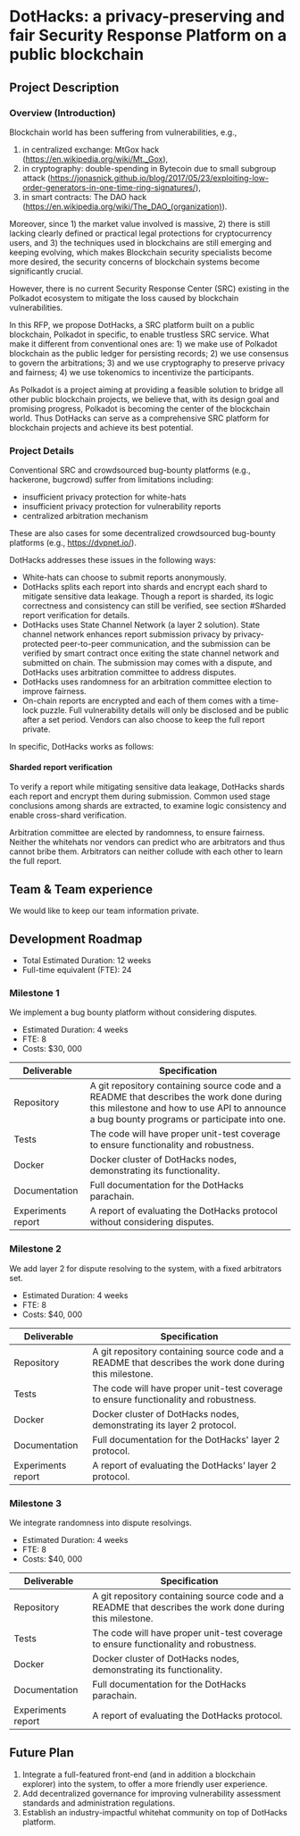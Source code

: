 # DotHacks: a privacy-preserving and fair Security Response Platform on a public blockchain

## Project Description
### Overview (Introduction)
Blockchain world has been suffering from vulnerabilities, e.g.,

1. in centralized exchange: MtGox hack (https://en.wikipedia.org/wiki/Mt._Gox),
2. in cryptography: double-spending in Bytecoin due to small subgroup attack (https://jonasnick.github.io/blog/2017/05/23/exploiting-low-order-generators-in-one-time-ring-signatures/),
3. in smart contracts: The DAO hack (https://en.wikipedia.org/wiki/The_DAO_(organization)).

Moreover, since 1) the market value involved is massive, 2) there is still lacking clearly defined or practical legal protections for cryptocurrency users, and 3) the techniques used in blockchains are still emerging and keeping evolving, which makes Blockchain security specialists become more desired, the security concerns of blockchain systems become significantly crucial.

However, there is no current Security Response Center (SRC) existing in the Polkadot ecosystem to mitigate the loss caused by blockchain vulnerabilities.
 
In this RFP, we propose DotHacks, a SRC platform built on a public blockchain, Polkadot in specific, to enable trustless SRC service. What make it different from conventional ones are: 1) we make use of Polkadot blockchain as the public ledger for persisting records; 2) we use consensus to govern the arbitrations; 3) and we use cryptography to preserve privacy and fairness; 4) we use tokenomics to incentivize the participants.
 
As Polkadot is a project aiming at providing a feasible solution to bridge all other public blockchain projects, we believe that, with its design goal and promising progress, Polkadot is becoming the center of the blockchain world. Thus DotHacks can serve as a comprehensive SRC platform for blockchain projects and achieve its best potential.

### Project Details
Conventional SRC and crowdsourced bug-bounty platforms (e.g., hackerone, bugcrowd) suffer from limitations including:

+ insufficient privacy protection for white-hats
+ insufficient privacy protection for vulnerability reports
+ centralized arbitration mechanism

These are also cases for some decentralized crowdsourced bug-bounty platforms (e.g., https://dvpnet.io/).
 
DotHacks addresses these issues in the following ways:

+ White-hats can choose to submit reports anonymously.
+ DotHacks splits each report into shards and encrypt each shard to mitigate sensitive data leakage. Though a report is sharded, its logic correctness and consistency can still be verified, see section #Sharded report verification for details.
+ DotHacks uses State Channel Network (a layer 2 solution). State channel network enhances report submission privacy by privacy-protected peer-to-peer communication, and the submission can be verified by smart contract once exiting the state channel network and submitted on chain. The submission may comes with a dispute, and DotHacks uses arbitration committee to address disputes.
+ DotHacks uses randomness for an arbitration committee election to improve fairness.
+ On-chain reports are encrypted and each of them comes with a time-lock puzzle. Full vulnerability details will only be disclosed and be public after a set period. Vendors can also choose to keep the full report private.

In specific, DotHacks works as follows:


#### Sharded report verification
To verify a report while mitigating sensitive data leakage, DotHacks shards each report and encrypt them during submission. Common used stage conclusions among shards are extracted, to examine logic consistency and enable cross-shard verification.

Arbitration committee are elected by randomness, to ensure fairness. Neither the whitehats nor vendors can predict who are arbitrators and thus cannot bribe them. Arbitrators can neither collude with each other to learn the full report.

## Team & Team experience
We would like to keep our team information private.

## Development Roadmap
+ Total Estimated Duration: 12 weeks
+ Full-time equivalent (FTE): 24

### Milestone 1
We implement a bug bounty platform without considering disputes.

+ Estimated Duration: 4 weeks
+ FTE: 8
+ Costs: $30, 000

| Deliverable | Specification   |
| ------------------ | ---------------------------------------------------------------------------------------------------------------------------------------------- |
| Repository         | A git repository containing source code and a README that describes the work done during this milestone and how to use API to announce a bug bounty programs or participate into one. |
| Tests              | The code will have proper unit-test coverage to ensure functionality and robustness. |
| Docker             | Docker cluster of DotHacks nodes, demonstrating its functionality. |
| Documentation      | Full documentation for the DotHacks parachain. |
| Experiments report | A report of evaluating the DotHacks protocol without considering disputes. |

### Milestone 2
We add layer 2 for dispute resolving to the system, with a fixed arbitrators set.

+ Estimated Duration: 4 weeks
+ FTE: 8
+ Costs: $40, 000

| Deliverable | Specification   |
| ------------------ | ---------------------------------------------------------------------------------------------------------------------------------------------- |
| Repository         | A git repository containing source code and a README that describes the work done during this milestone. |
| Tests              | The code will have proper unit-test coverage to ensure functionality and robustness. |
| Docker             | Docker cluster of DotHacks nodes, demonstrating its layer 2 protocol. |
| Documentation      | Full documentation for the DotHacks' layer 2 protocol. |
| Experiments report | A report of evaluating the DotHacks' layer 2 protocol. |

### Milestone 3
We integrate randomness into dispute resolvings.

+ Estimated Duration: 4 weeks
+ FTE: 8
+ Costs: $40, 000

| Deliverable | Specification   |
| ------------------ | ---------------------------------------------------------------------------------------------------------------------------------------------- |
| Repository         | A git repository containing source code and a README that describes the work done during this milestone. |
| Tests              | The code will have proper unit-test coverage to ensure functionality and robustness. |
| Docker             | Docker cluster of DotHacks nodes, demonstrating its functionality. |
| Documentation      | Full documentation for the DotHacks parachain. |
| Experiments report | A report of evaluating the DotHacks protocol. |

## Future Plan
1. Integrate a full-featured front-end (and in addition a blockchain explorer) into the system, to offer a more friendly user experience.
2. Add decentralized governance for improving vulnerability assessment standards and administration regulations.
3. Establish an industry-impactful whitehat community on top of DotHacks platform.

